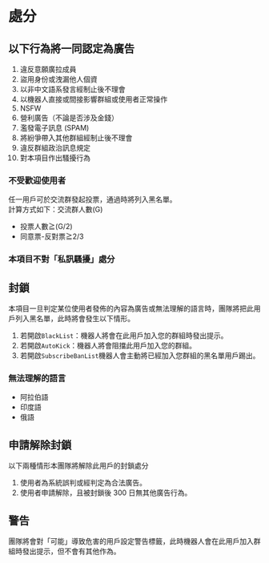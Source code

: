 # 處分

## 以下行為將一同認定為廣告

1. 違反意願廣拉成員
2. 盜用身份或洩漏他人個資
3. 以非中文語系發言經制止後不理會
4. 以機器人直接或間接影響群組或使用者正常操作
5. NSFW
6. 營利廣告（不論是否涉及金錢）
7. 濫發電子訊息 \(SPAM\)
8. 將紛爭帶入其他群組經制止後不理會
9. 違反群組政治訊息規定
10. 對本項目作出騷擾行為

### 不受歡迎使用者

任一用戶可於交流群發起投票，通過時將列入黑名單。  
計算方式如下：交流群人數\(G\)

* 投票人數≧\(G/2\)
* 同意票-反對票≧2/3

### 本項目不對「私訊騷擾」處分

## 封鎖

本項目一旦判定某位使用者發佈的內容為廣告或無法理解的語言時，團隊將把此用戶列入黑名單，此時將會發生以下情形。

1. 若開啟`BlackList`：機器人將會在此用戶加入您的群組時發出提示。
2. 若開啟`AutoKick`：機器人將會阻擋此用戶加入您的群組。
3. 若開啟`SubscribeBanList`機器人會主動將已經加入您群組的黑名單用戶踢出。

### 無法理解的語言

* 阿拉伯語
* 印度語
* 俄語

## 申請解除封鎖

以下兩種情形本團隊將解除此用戶的封鎖處分

1. 使用者為系統誤判或經判定為合法廣告。
2. 使用者申請解除，且被封鎖後 300 日無其他廣告行為。

## 警告

團隊將會對「可能」導致危害的用戶設定警告標籤，此時機器人會在此用戶加入群組時發出提示，但不會有其他作為。

